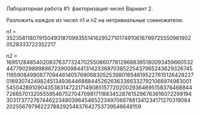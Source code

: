 Лабораторная работа #1: факторизация чисел
Вариант 2.

Разложить каждое из чисел n1 и n2 на нетривиальные сомножители.

n1 = 352358118079150493187099355141629527101749106167997255509619020528333722352217

n2 = 1695128485402083763773247025508607781296883851800934596605324477902989989672390098441314233687038522543796524362932674511659084990877094461405769068305253980165481952276151264282270169307424982451349364468884452626363366332792106697498300154504289109043538314722171490851577202002936469515837846884472685701320555954675270470981711883452876152967636160722991943031737727674462234803964546522349706678813412341712703190842025567979822278829254837642753739546649159